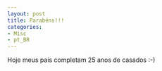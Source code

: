 ```yaml
---
layout: post
title: Parabéns!!!
categories:
- Misc
- pt_BR
---
```

Hoje meus pais completam 25 anos de casados :-)

